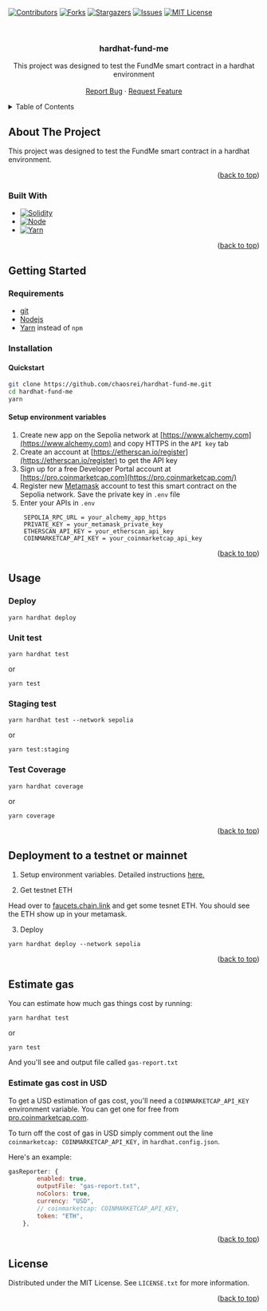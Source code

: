 <a name="readme-top"></a>

<!-- PROJECT SHIELDS -->
[![Contributors][contributors-shield]][contributors-url]
[![Forks][forks-shield]][forks-url]
[![Stargazers][stars-shield]][stars-url]
[![Issues][issues-shield]][issues-url]
[![MIT License][license-shield]][license-url]



<!-- PROJECT INFO -->
<br />
<div align="center">
  <a href="https://github.com/chaosrei/hardhat-fund-me"></a>

<h3 align="center">hardhat-fund-me</h3>

  <p align="center">
    This project was designed to test the FundMe smart contract in a hardhat environment
    <br />
    <br />
    <a href="https://github.com/chaosrei/hardhat-fund-me/issues">Report Bug</a>
    ·
    <a href="https://github.com/chaosrei/hardhat-fund-me/issues">Request Feature</a>
  </p>
</div>



<!-- TABLE OF CONTENTS -->
<details>
  <summary>Table of Contents</summary>
  <ol>
    <li>
      <a href="#about-the-project">About The Project</a>
      <ul>
        <li><a href="#built-with">Built With</a></li>
      </ul>
    </li>
    <li>
      <a href="#getting-started">Getting Started</a>
      <ul>
        <li><a href="#requirements">Requirements</a></li>
        <li><a href="#installation">Installation</a></li>
      </ul>
    </li>
    <li><a href="#usage">Usage</a></li>
    <li><a href="#deployment-to-a-testnet-or-mainnet">Deployment to a testnet or mainnet</a></li>
    <li><a href="#estimate-gas">Estimate gas</a></li>
    <li><a href="#license">License</a></li>
  </ol>
</details>



<!-- ABOUT THE PROJECT -->
## About The Project

This project was designed to test the FundMe smart contract in a hardhat environment. 

<p align="right">(<a href="#readme-top">back to top</a>)</p>



### Built With

* [![Solidity][Solidity]][Solidity-url]
* [![Node][Node.js]][Node-url]
* [![Yarn][Yarn]][Yarn-url]

<p align="right">(<a href="#readme-top">back to top</a>)</p>



<!-- GETTING STARTED -->
## Getting Started

### Requirements

- [git](https://git-scm.com/book/en/v2/Getting-Started-Installing-Git)
- [Nodejs](https://nodejs.org/en/)
- [Yarn](https://yarnpkg.com/getting-started/install) instead of `npm`

### Installation

#### Quickstart
   ```sh
   git clone https://github.com/chaosrei/hardhat-fund-me.git
   cd hardhat-fund-me
   yarn
   ```
#### Setup environment variables

1. Create new app on the Sepolia network at [https://www.alchemy.com](https://www.alchemy.com) and copy HTTPS in the `API key` tab
2. Create an account at [https://etherscan.io/register](https://etherscan.io/register) to get the API key
3. Sign up for a free Developer Portal account at [https://pro.coinmarketcap.com](https://pro.coinmarketcap.com/)
4. Register new [Metamask](https://metamask.io/) account to test this smart contract on the Sepolia network. Save the private key in `.env` file
4. Enter your APIs in `.env`
   ```shell
    SEPOLIA_RPC_URL = your_alchemy_app_https
    PRIVATE_KEY = your_metamask_private_key
    ETHERSCAN_API_KEY = your_etherscan_api_key
    COINMARKETCAP_API_KEY = your_coinmarketcap_api_key
   ```

<p align="right">(<a href="#readme-top">back to top</a>)</p>



<!-- USAGE EXAMPLES -->
## Usage

### Deploy
```shell
yarn hardhat deploy
```

### Unit test
```shell
yarn hardhat test
```
or
```shell
yarn test
```

### Staging test
```shell
yarn hardhat test --network sepolia
```
or
```shell
yarn test:staging
```

### Test Coverage
```shell
yarn hardhat coverage
```
or
```shell
yarn coverage
```

<p align="right">(<a href="#readme-top">back to top</a>)</p>



<!-- DEPLOYMENT -->
## Deployment to a testnet or mainnet

1. Setup environment variables. Detailed instructions [here.](#setup-environment-variables)

2. Get testnet ETH

Head over to [faucets.chain.link](https://faucets.chain.link/) and get some tesnet ETH. You should see the ETH show up in your metamask.

3. Deploy

```
yarn hardhat deploy --network sepolia
```

<p align="right">(<a href="#readme-top">back to top</a>)</p>



<!-- ESTIMATE GAS -->
## Estimate gas

You can estimate how much gas things cost by running:
```shell
yarn hardhat test
```
or
```shell
yarn test
```
And you'll see and output file called `gas-report.txt`

### Estimate gas cost in USD

To get a USD estimation of gas cost, you'll need a `COINMARKETCAP_API_KEY` environment variable. You can get one for free from [pro.coinmarketcap.com](https://pro.coinmarketcap.com/).

To turn off the cost of gas in USD simply comment out the line `coinmarketcap: COINMARKETCAP_API_KEY,` in `hardhat.config.json`.

Here's an example:
```js
gasReporter: {
        enabled: true,
        outputFile: "gas-report.txt",
        noColors: true,
        currency: "USD",
        // coinmarketcap: COINMARKETCAP_API_KEY,
        token: "ETH",
    },
```

<p align="right">(<a href="#readme-top">back to top</a>)</p>



<!-- LICENSE -->
## License

Distributed under the MIT License. See `LICENSE.txt` for more information.

<p align="right">(<a href="#readme-top">back to top</a>)</p>



<!-- MARKDOWN LINKS & IMAGES -->
[contributors-shield]: https://img.shields.io/github/contributors/chaosrei/hardhat-fund-me.svg?style=for-the-badge
[contributors-url]: https://github.com/chaosrei/hardhat-fund-me/graphs/contributors
[forks-shield]: https://img.shields.io/github/forks/chaosrei/hardhat-fund-me.svg?style=for-the-badge
[forks-url]: https://github.com/chaosrei/hardhat-fund-me/network/members
[stars-shield]: https://img.shields.io/github/stars/chaosrei/hardhat-fund-me.svg?style=for-the-badge
[stars-url]: https://github.com/chaosrei/hardhat-fund-me/stargazers
[issues-shield]: https://img.shields.io/github/issues/chaosrei/hardhat-fund-me.svg?style=for-the-badge
[issues-url]: https://github.com/chaosrei/hardhat-fund-me/issues
[license-shield]: https://img.shields.io/github/license/chaosrei/hardhat-fund-me.svg?style=for-the-badge
[license-url]: https://github.com/chaosrei/hardhat-fund-me/blob/master/LICENSE.txt
[Solidity]: https://img.shields.io/badge/Solidity-%23363636.svg?style=for-the-badge&logo=solidity&logoColor=white
[Solidity-url]: https://docs.soliditylang.org/
[Node.js]: https://img.shields.io/badge/node.js-6DA55F?style=for-the-badge&logo=node.js&logoColor=white
[Node-url]: https://nodejs.org/
[Yarn]: https://img.shields.io/badge/yarn-%232C8EBB.svg?style=for-the-badge&logo=yarn&logoColor=white
[Yarn-url]: https://yarnpkg.com/